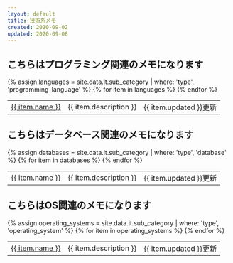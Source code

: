 ```yaml
---
layout: default
title: 技術系メモ
created: 2020-09-02
updated: 2020-09-08
---
```

## こちらはプログラミング関連のメモになります

<table>
    {% assign languages = site.data.it.sub_category | where: 'type', 'programming_language' %}
    {% for item in languages %}
    <tr>
        <td><a href="{{ item.link }}">{{ item.name }}</a></td>
        <td>{{ item.description }}</td>
        <td>{{ item.updated }}更新</td>
    </tr>
    {% endfor %}
</table>

## こちらはデータベース関連のメモになります

<table>
    {% assign databases = site.data.it.sub_category | where: 'type', 'database' %}
    {% for item in databases %}
    <tr>
        <td><a href="{{ item.link }}">{{ item.name }}</a></td>
        <td>{{ item.description }}</td>
        <td>{{ item.updated }}更新</td>
    </tr>
    {% endfor %}
</table>

## こちらはOS関連のメモになります

<table>
    {% assign operating_systems = site.data.it.sub_category | where: 'type', 'operating_system' %}
    {% for item in operating_systems %}
    <tr>
        <td><a href="{{ item.link }}">{{ item.name }}</a></td>
        <td>{{ item.description }}</td>
        <td>{{ item.updated }}更新</td>
    </tr>
    {% endfor %}
</table>

